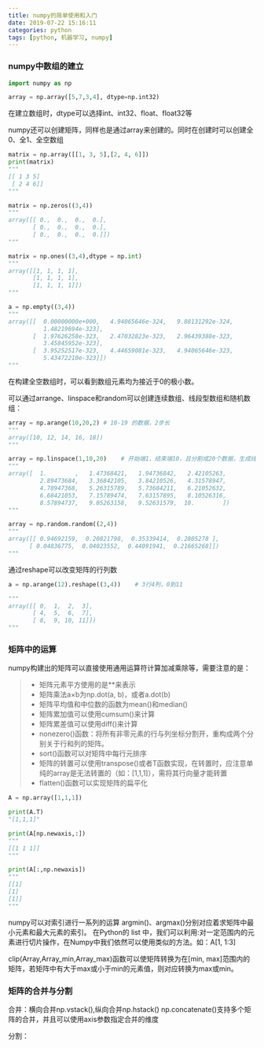 ```yaml
---
title: numpy的简单使用和入门
date: 2019-07-22 15:16:11
categories: python
tags: [python, 机器学习, numpy]
---
```


### numpy中数组的建立
```python
import numpy as np

array = np.array([5,7,3,4], dtype=np.int32)
```
在建立数组时，dtype可以选择int、int32、float、float32等

numpy还可以创建矩阵，同样也是通过array来创建的。同时在创建时可以创建全0、全1、全空数组
```python
matrix = np.array([[1, 3, 5],[2, 4, 6]])
print(matrix)
"""
[[ 1 3 5]
 [ 2 4 6]]
"""

matrix = np.zeros((3,4))
"""
array([[ 0.,  0.,  0.,  0.],
       [ 0.,  0.,  0.,  0.],
       [ 0.,  0.,  0.,  0.]])
"""

matrix = np.ones((3,4),dtype = np.int)
"""
array([[1, 1, 1, 1],
       [1, 1, 1, 1],
       [1, 1, 1, 1]])
"""

a = np.empty((3,4))
"""
array([[  0.00000000e+000,   4.94065646e-324,   9.88131292e-324,
          1.48219694e-323],
       [  1.97626258e-323,   2.47032823e-323,   2.96439388e-323,
          3.45845952e-323],
       [  3.95252517e-323,   4.44659081e-323,   4.94065646e-323,
          5.43472210e-323]])
"""
```
在构建全空数组时，可以看到数组元素均为接近于0的极小数。

可以通过arrange、linspace和random可以创建连续数组、线段型数组和随机数组：
```python
array = np.arange(10,20,2) # 10-19 的数据，2步长
"""
array([10, 12, 14, 16, 18])
"""

array = np.linspace(1,10,20)    # 开始端1，结束端10，且分割成20个数据，生成线段
"""
array([  1.        ,   1.47368421,   1.94736842,   2.42105263,
         2.89473684,   3.36842105,   3.84210526,   4.31578947,
         4.78947368,   5.26315789,   5.73684211,   6.21052632,
         6.68421053,   7.15789474,   7.63157895,   8.10526316,
         8.57894737,   9.05263158,   9.52631579,  10.        ])
"""

array = np.random.random((2,4))
"""
array([[ 0.94692159,  0.20821798,  0.35339414,  0.2805278 ],
      [ 0.04836775,  0.04023552,  0.44091941,  0.21665268]])
"""
```
通过reshape可以改变矩阵的行列数
```python
a = np.arange(12).reshape((3,4))    # 3行4列，0到11

"""
array([[ 0,  1,  2,  3],
       [ 4,  5,  6,  7],
       [ 8,  9, 10, 11]])
"""
```

### 矩阵中的运算
numpy构建出的矩阵可以直接使用通用运算符计算加减乘除等，需要注意的是：
> * 矩阵元素平方使用的是\*\*来表示
> * 矩阵乘法a×b为np.dot(a, b)，或者a.dot(b)
> * 矩阵平均值和中位数的函数为mean()和median()
> * 矩阵累加值可以使用cumsum()来计算
> * 矩阵累差值可以使用diff()来计算
> * nonezero()函数：将所有非零元素的行与列坐标分割开，重构成两个分别关于行和列的矩阵。
> * sort()函数可以对矩阵中每行元排序
> * 矩阵的转置可以使用transpose()或者T函数实现，在转置时，应注意单纯的array是无法转置的（如：[1,1,1]），需将其行向量才能转置
> * flatten()函数可以实现矩阵的扁平化
```python
A = np.array([1,1,1])

print(A.T)
"[1,1,1]"

print(A[np.newaxis,:])
"""
[[1 1 1]]
"""

print(A[:,np.newaxis])
"""
[[1]
[1]
[1]]
"""
```

numpy可以对索引进行一系列的运算
argmin()、argmax()分别对应着求矩阵中最小元素和最大元素的索引。
在Python的 list 中，我们可以利用:对一定范围内的元素进行切片操作，在Numpy中我们依然可以使用类似的方法。如：A[1, 1:3]

clip(Array,Array_min,Array_max)函数可以使矩阵转换为在[min, max]范围内的矩阵，若矩阵中有大于max或小于min的元素值，则对应转换为max或min。

### 矩阵的合并与分割
合并：横向合并np.vstack(),纵向合并np.hstack()
np.concatenate()支持多个矩阵的合并，并且可以使用axis参数指定合并的维度

分割：